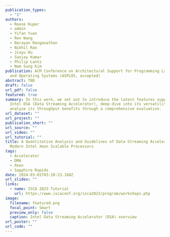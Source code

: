 ```yaml
---
publication_types:
  - "1"
authors:
  - Reese Kuper
  - admin
  - Yifan Yuan
  - Ren Wang
  - Narayan Ranganathan
  - Nikhil Rao
  - Jiayu Hu
  - Sanjay Kumar
  - Philip Lantz
  - Nam Sung Kim
publication: ACM Conference on Architectural Support for Programming Languages
  and Operating Systems (ASPLOS, accepted)
abstract: TBD
draft: false
url_pdf: false
featured: true
summary: In this work, we set out to introduce the latest features supported by
  Intel DSA (Data Streaming Accelerator), deep-dive into its versatility, and
  analyze its throughput benefits through a comprehensive evaluation.
url_dataset: ""
url_project: ""
publication_short: ""
url_source: ""
url_video: ""
url_tutorial: ""
title: A Quantitative Analysis and Guidelines of Data Streaming Accelerator in
  Modern Intel Xeon Scalable Processors
tags:
  - Accelerator
  - DMA
  - Xeon
  - Sapphire Rapids
date: 2024-03-01T03:28:23.168Z
url_slides: ""
links:
  - name: ISCA 2023 Tutorial
    url: https://www.iscaconf.org/isca2023/program/workshops.php
image:
  filename: featured.png
  focal_point: Smart
  preview_only: false
  caption: Intel Data Streaming Accelerator (DSA) overview
url_poster: ""
url_code: ""
---
```

